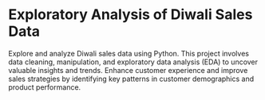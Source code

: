 # Exploratory Analysis of Diwali Sales Data
 Explore and analyze Diwali sales data using Python. This project involves data cleaning, manipulation, and exploratory data analysis (EDA) to uncover valuable insights and trends. Enhance customer experience and improve sales strategies by identifying key patterns in customer demographics and product performance.

